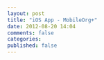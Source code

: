 ```yaml
---
layout: post
title: "iOS App - MobileOrg+"
date: 2012-08-20 14:04
comments: false
categories: 
published: false
---
```

